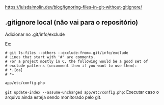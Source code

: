 https://luisdalmolin.dev/blog/ignoring-files-in-git-without-gitignore/

## .gitignore local (não vai para o repositório)
Adicionar no .git/info/exclude

Ex:

```
# git ls-files --others --exclude-from=.git/info/exclude
# Lines that start with '#' are comments.
# For a project mostly in C, the following would be a good set of
# exclude patterns (uncomment them if you want to use them):
# *.[oa]
# *~

app/etc/config.php
```

`git update-index --assume-unchanged app/etc/config.php`: Executar caso o arquivo ainda esteja sendo monitorado pelo git.